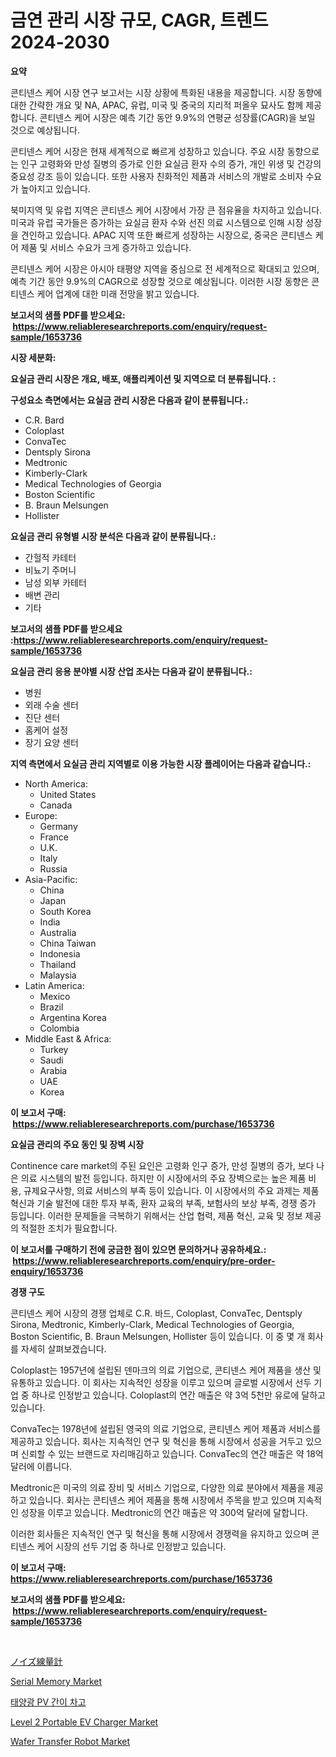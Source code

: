 <p><h1>금연 관리 시장 규모, CAGR, 트렌드 2024-2030</h1></p><p><strong>요약</strong></p>
<p><p>콘티넨스 케어 시장 연구 보고서는 시장 상황에 특화된 내용을 제공합니다. 시장 동향에 대한 간략한 개요 및 NA, APAC, 유럽, 미국 및 중국의 지리적 퍼올우 묘사도 함께 제공합니다. 콘티넨스 케어 시장은 예측 기간 동안 9.9%의 연평균 성장률(CAGR)을 보일 것으로 예상됩니다.</p><p>콘티넨스 케어 시장은 현재 세계적으로 빠르게 성장하고 있습니다. 주요 시장 동향으로는 인구 고령화와 만성 질병의 증가로 인한 요실금 환자 수의 증가, 개인 위생 및 건강의 중요성 강조 등이 있습니다. 또한 사용자 친화적인 제품과 서비스의 개발로 소비자 수요가 높아지고 있습니다.</p><p>북미지역 및 유럽 지역은 콘티넨스 케어 시장에서 가장 큰 점유율을 차지하고 있습니다. 미국과 유럽 국가들은 증가하는 요실금 환자 수와 선진 의료 시스템으로 인해 시장 성장을 견인하고 있습니다. APAC 지역 또한 빠르게 성장하는 시장으로, 중국은 콘티넨스 케어 제품 및 서비스 수요가 크게 증가하고 있습니다.</p><p>콘티넨스 케어 시장은 아시아 태평양 지역을 중심으로 전 세계적으로 확대되고 있으며, 예측 기간 동안 9.9%의 CAGR으로 성장할 것으로 예상됩니다. 이러한 시장 동향은 콘티넨스 케어 업계에 대한 미래 전망을 밝고 있습니다.</p></p>
<p><strong>보고서의 샘플 PDF를 받으세요: &nbsp;<a href="https://www.reliableresearchreports.com/enquiry/request-sample/1653736">https://www.reliableresearchreports.com/enquiry/request-sample/1653736</a></strong></p>
<p><strong>시장 세분화:</strong></p>
<p><strong> 요실금 관리 시장은 개요, 배포, 애플리케이션 및 지역으로 더 분류됩니다. :</strong></p>
<p><strong>구성요소 측면에서는 요실금 관리 시장은 다음과 같이 분류됩니다.:</strong></p>
<p><ul><li>C.R. Bard</li><li>Coloplast</li><li>ConvaTec</li><li>Dentsply Sirona</li><li>Medtronic</li><li>Kimberly-Clark</li><li>Medical Technologies of Georgia</li><li>Boston Scientific</li><li>B. Braun Melsungen</li><li>Hollister</li></ul></p>
<p><strong> 요실금 관리 유형별 시장 분석은 다음과 같이 분류됩니다.:</strong></p>
<p><ul><li>간헐적 카테터</li><li>비뇨기 주머니</li><li>남성 외부 카테터</li><li>배변 관리</li><li>기타</li></ul></p>
<p><strong>보고서의 샘플 PDF를 받으세요 :<a href="https://www.reliableresearchreports.com/enquiry/request-sample/1653736">https://www.reliableresearchreports.com/enquiry/request-sample/1653736</a></strong></p>
<p><strong> 요실금 관리 응용 분야별 시장 산업 조사는 다음과 같이 분류됩니다.:</strong></p>
<p><ul><li>병원</li><li>외래 수술 센터</li><li>진단 센터</li><li>홈케어 설정</li><li>장기 요양 센터</li></ul></p>
<p><strong>지역 측면에서 요실금 관리 지역별로 이용 가능한 시장 플레이어는 다음과 같습니다.:</strong></p>
<p><ul>
    <li>
        North America:
        <ul>
            <li>United States</li>
            <li>Canada</li>
        </ul>
    </li>
    <li>
        Europe:
        <ul>
            <li>Germany</li>
            <li>France</li>
            <li>U.K.</li>
            <li>Italy</li>
            <li>Russia</li>
        </ul>
    </li>
    <li>
        Asia-Pacific:
        <ul>
            <li>China</li>
            <li>Japan</li>
            <li>South Korea</li>
            <li>India</li>
            <li>Australia</li>
            <li>China Taiwan</li>
            <li>Indonesia</li>
            <li>Thailand</li>
            <li>Malaysia</li>
        </ul>
    </li>
    <li>
        Latin America:
        <ul>
            <li>Mexico</li>
            <li>Brazil</li>
            <li>Argentina Korea</li>
            <li>Colombia</li>
        </ul>
    </li>
    <li>
        Middle East & Africa:
        <ul>
            <li>Turkey</li>
            <li>Saudi</li>
            <li>Arabia</li>
            <li>UAE</li>
            <li>Korea</li>
        </ul>
    </li>
    </ul></p>
<p><strong>이 보고서 구매: &nbsp;<a href="https://www.reliableresearchreports.com/purchase/1653736">https://www.reliableresearchreports.com/purchase/1653736</a></strong></p>
<p><strong>요실금 관리의 주요 동인 및 장벽 시장</strong></p>
<p><p>Continence care market의 주된 요인은 고령화 인구 증가, 만성 질병의 증가, 보다 나은 의료 시스템의 발전 등입니다. 하지만 이 시장에서의 주요 장벽으로는 높은 제품 비용, 규제요구사항, 의료 서비스의 부족 등이 있습니다. 이 시장에서의 주요 과제는 제품 혁신과 기술 발전에 대한 투자 부족, 환자 교육의 부족, 보험사의 보상 부족, 경쟁 증가 등입니다. 이러한 문제들을 극복하기 위해서는 산업 협력, 제품 혁신, 교육 및 정보 제공의 적절한 조치가 필요합니다.</p></p>
<p><strong>이 보고서를 구매하기 전에 궁금한 점이 있으면 문의하거나 공유하세요.: &nbsp;<a href="https://www.reliableresearchreports.com/enquiry/pre-order-enquiry/1653736">https://www.reliableresearchreports.com/enquiry/pre-order-enquiry/1653736</a></strong></p>
<p><strong>경쟁 구도</strong></p>
<p><p>콘티넨스 케어 시장의 경쟁 업체로 C.R. 바드, Coloplast, ConvaTec, Dentsply Sirona, Medtronic, Kimberly-Clark, Medical Technologies of Georgia, Boston Scientific, B. Braun Melsungen, Hollister 등이 있습니다. 이 중 몇 개 회사를 자세히 살펴보겠습니다.</p><p>Coloplast는 1957년에 설립된 덴마크의 의료 기업으로, 콘티넨스 케어 제품을 생산 및 유통하고 있습니다. 이 회사는 지속적인 성장을 이루고 있으며 글로벌 시장에서 선두 기업 중 하나로 인정받고 있습니다. Coloplast의 연간 매출은 약 3억 5천만 유로에 달하고 있습니다.</p><p>ConvaTec는 1978년에 설립된 영국의 의료 기업으로, 콘티넨스 케어 제품과 서비스를 제공하고 있습니다. 회사는 지속적인 연구 및 혁신을 통해 시장에서 성공을 거두고 있으며 신뢰할 수 있는 브랜드로 자리매김하고 있습니다. ConvaTec의 연간 매출은 약 18억 달러에 이릅니다.</p><p>Medtronic은 미국의 의료 장비 및 서비스 기업으로, 다양한 의료 분야에서 제품을 제공하고 있습니다. 회사는 콘티넨스 케어 제품을 통해 시장에서 주목을 받고 있으며 지속적인 성장을 이루고 있습니다. Medtronic의 연간 매출은 약 300억 달러에 달합니다.</p><p>이러한 회사들은 지속적인 연구 및 혁신을 통해 시장에서 경쟁력을 유지하고 있으며 콘티넨스 케어 시장의 선두 기업 중 하나로 인정받고 있습니다.</p></p>
<p><strong>이 보고서 구매: &nbsp; <a href="https://www.reliableresearchreports.com/purchase/1653736">https://www.reliableresearchreports.com/purchase/1653736</a></strong></p>
<p><strong>보고서의 샘플 PDF를 받으세요: &nbsp;<a href="https://www.reliableresearchreports.com/enquiry/request-sample/1653736">https://www.reliableresearchreports.com/enquiry/request-sample/1653736</a></strong><strong></strong></p>
<p>&nbsp;</p>
<p><p><a href="https://github.com/ReyesKohler20231/Market-Research-Report-List-1/blob/main/889853911824.md">ノイズ線量計</a></p><p><a href="https://github.com/jhcraigie/Market-Research-Report-List-2/blob/main/serial-memory-market.md">Serial Memory Market</a></p><p><a href="https://medium.com/@ishacian.georges/%ED%83%9C%EC%96%91%EA%B4%91-pv-%EC%A3%BC%EC%B0%A8%EC%9E%A5-%EC%8B%9C%EC%9E%A5-%EA%B7%9C%EB%AA%A8-%EC%8B%9C%EC%9E%A5-%EC%A0%84%EB%A7%9D-%EB%B0%8F-%EC%8B%9C%EC%9E%A5-%EC%98%88%EC%B8%A1-2024%EB%85%84%EB%B6%80%ED%84%B0-2031%EB%85%84%EA%B9%8C%EC%A7%80-5629a8c1957d">태양광 PV 간이 차고</a></p><p><a href="https://issuu.com/reportprime-2/docs/level-2-portable-ev-charger-market-size-2030.pptx">Level 2 Portable EV Charger Market</a></p><p><a href="https://github.com/sonuprakash1/Market-Research-Report-List-2/blob/main/wafer-transfer-robot-market.md">Wafer Transfer Robot Market</a></p></p>